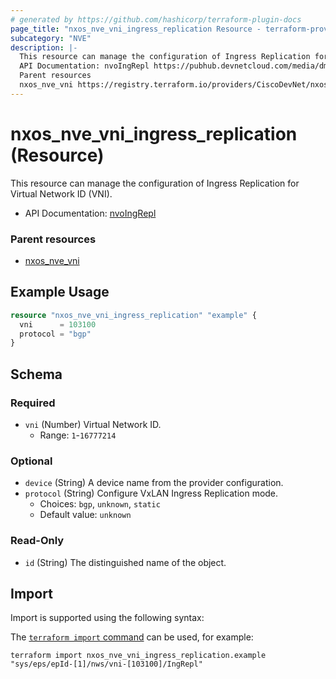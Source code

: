 ```yaml
---
# generated by https://github.com/hashicorp/terraform-plugin-docs
page_title: "nxos_nve_vni_ingress_replication Resource - terraform-provider-nxos"
subcategory: "NVE"
description: |-
  This resource can manage the configuration of Ingress Replication for Virtual Network ID (VNI).
  API Documentation: nvoIngRepl https://pubhub.devnetcloud.com/media/dme-docs-10-2-2/docs/Network%20Virtualization/nvo:IngRepl/
  Parent resources
  nxos_nve_vni https://registry.terraform.io/providers/CiscoDevNet/nxos/latest/docs/resources/nve_vni
---
```


# nxos_nve_vni_ingress_replication (Resource)

This resource can manage the configuration of Ingress Replication for Virtual Network ID (VNI).

- API Documentation: [nvoIngRepl](https://pubhub.devnetcloud.com/media/dme-docs-10-2-2/docs/Network%20Virtualization/nvo:IngRepl/)

### Parent resources

- [nxos_nve_vni](https://registry.terraform.io/providers/CiscoDevNet/nxos/latest/docs/resources/nve_vni)

## Example Usage

```terraform
resource "nxos_nve_vni_ingress_replication" "example" {
  vni      = 103100
  protocol = "bgp"
}
```

<!-- schema generated by tfplugindocs -->
## Schema

### Required

- `vni` (Number) Virtual Network ID.
  - Range: `1`-`16777214`

### Optional

- `device` (String) A device name from the provider configuration.
- `protocol` (String) Configure VxLAN Ingress Replication mode.
  - Choices: `bgp`, `unknown`, `static`
  - Default value: `unknown`

### Read-Only

- `id` (String) The distinguished name of the object.

## Import

Import is supported using the following syntax:

The [`terraform import` command](https://developer.hashicorp.com/terraform/cli/commands/import) can be used, for example:

```shell
terraform import nxos_nve_vni_ingress_replication.example "sys/eps/epId-[1]/nws/vni-[103100]/IngRepl"
```
